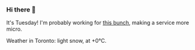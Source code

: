 ### Hi there :wave:

It's Tuesday! I'm probably working for [this bunch](https://github.com/kohofinancial), making a service more micro.

Weather in Toronto: light snow, at +0°C.
